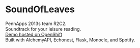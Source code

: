 SoundOfLeaves
=============

PennApps 2013s team R2C2.  
Soundtrack for your leisure reading.  
[Demo hosted on OpenShift](http://www.soundofleaves-raytray.rhcloud.com)  
Built with AlchemyAPI, Echonest, Flask, Monocle, and Spotify.

